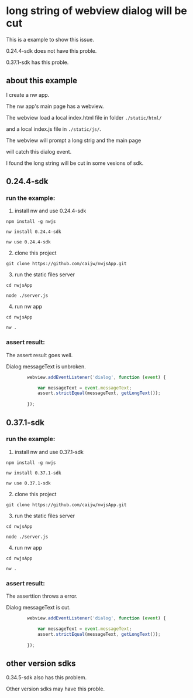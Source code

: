 # long string of webview dialog will be cut

This is a example to show this issue.

0.24.4-sdk does not have this proble.

0.37.1-sdk has this proble.

## about this example

I create a nw app.

The nw app's main page has a webview.

The webview load a local index.html file in folder `./static/html/`

and a local index.js file in `./static/js/`.

The webview will prompt a long strig and the main page

will catch this dialog event.

I found the long string will be cut in some vesions of sdk.

## 0.24.4-sdk

### run the example:

1. install nw and use 0.24.4-sdk

```
npm install -g nwjs

nw install 0.24.4-sdk

nw use 0.24.4-sdk
```

2. clone this project

```
git clone https://github.com/caijw/nwjsApp.git
```

3. run the static files server

```
cd nwjsApp

node ./server.js
```

4. run nw app

```
cd nwjsApp

nw .
```

### assert result:

The assert result goes well.

Dialog messageText is unbroken.

```javascript
		webview.addEventListener('dialog', function (event) {

			var messageText = event.messageText;
			assert.strictEqual(messageText, getLongText());
			
		});
```

## 0.37.1-sdk

### run the example:

1. install nw and use 0.37.1-sdk

```
npm install -g nwjs

nw install 0.37.1-sdk

nw use 0.37.1-sdk
```

2. clone this project

```
git clone https://github.com/caijw/nwjsApp.git
```

3. run the static files server

```
cd nwjsApp

node ./server.js
```

4. run nw app

```
cd nwjsApp

nw .
```

### assert result:

The asserttion throws a error.

Dialog messageText is cut.

```javascript
		webview.addEventListener('dialog', function (event) {

			var messageText = event.messageText;
			assert.strictEqual(messageText, getLongText());
			
		});
```

## other version sdks

0.34.5-sdk also has this problem.

Other version sdks may have this proble.
